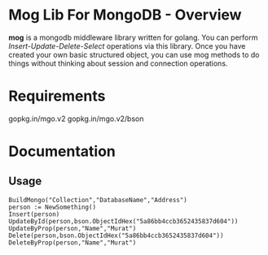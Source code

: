 # Mog Lib For MongoDB - Overview
**mog** is a mongodb middleware library written for golang. You can perform _Insert-Update-Delete-Select_ operations via this library.
Once you have created your own basic structured object, you can use mog methods to do things without thinking about session and connection operations.


# Requirements

gopkg.in/mgo.v2
gopkg.in/mgo.v2/bson

# Documentation

## Usage

```      
BuildMongo("Collection","DatabaseName","Address")
person := NewSomething()
Insert(person)
UpdateById(person,bson.ObjectIdHex("5a86bb4ccb3652435837d604"))
UpdateByProp(person,"Name","Murat")
Delete(person,bson.ObjectIdHex("5a86bb4ccb3652435837d604"))
DeleteByProp(person,"Name","Murat")
```
